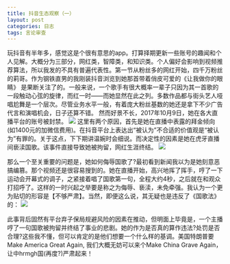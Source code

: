 ```yaml
---
title: 抖音生态观察（一）
layout: post
categories: 日志
tags: 言论审查
---
```

玩抖音有半年多，感觉这是个很有意思的app。打算择期更新一些账号的趣闻和个人见解。大概分为三部分，网红类，智障类，和知识类。个人偏好会影响到视频推荐算法，所以我发的不具有普遍代表性。第一节从粉丝多的网红开始，四千万粉丝的莉哥。作为钢铁直男的我刚装抖音浏览到她那首带着俏皮可爱的《让我做你的眼睛》 是果断关注了的。一般来说，一个歌手有很大概率一辈子只因为其一首歌的一段触动心弦的旋律，而红一时——而她显然在此之列。多数作品都与街头艺人哑唱尬舞是一个层次。尽管业务水平一般，有着庞大粉丝基数的她还是拿下不少广告代言和演唱机会，日子还算不错。
然而好景不长，2017年10月9日，她在各大直播平台的账号被封禁。
![](https://nullrecurrent.github.io//image/22.png)
这里有两个原因，首先是她在直播中表露的拜金倾向(如1400元的加微信费用)。在抖音平台上表达出“被认为”不合适的价值观是“被认为”有罪的。关于这点，下下期讲温婉时会细说。而决定性的因素是她在虎牙直播间亵渎国歌。该事件直接导致她被拘留，网红生涯终结。
![](https://nullrecurrent.github.io//image/21.png)

那么一个至关重要的问题是，她如何侮辱国歌了?最初看到新闻我以为是她刻意恶搞编篡。那个视频还是很容易搜到的。她在直播开始，高兴地挥了挥手，哼了一下运动会开幕式的调子，之紧接着唱了国歌第一句，全程大约4秒，之后就在和观众打招呼了。这样的一时兴起之举要是称之为侮辱、亵渎，未免牵强。我认为一个更为贴切的形容是【不够严肃】。当然，即便这么说，其无疑也是违反了《国歌法》的：
![](https://nullrecurrent.github.io//image/23.png)

此事背后固然有平台弃子保局规避风险的因素在推动，但明面上毕竟是，一个主播哼了一句国歌被拘留并终结了事业的悲剧。她的作为是否真的算作违法?处罚是否合理?这些我不懂，但可以肯定的是他们想要一个什么样的基调。美国特朗普要Make America Great Again, 我们大概无妨可以来个Make China Grave Again，让中hrmgh国(再度?)严肃起来！
